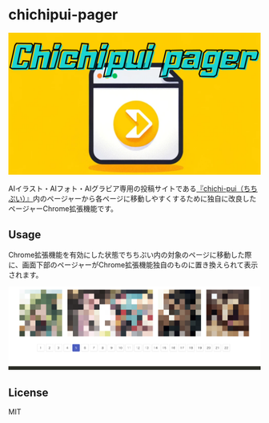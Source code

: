 # chichipui-pager

![logo](./images/logo.png)

AIイラスト・AIフォト・AIグラビア専用の投稿サイトである[『chichi-pui（ちちぷい）』](https://www.chichi-pui.com/)内のページャーから各ページに移動しやすくするために独自に改良したページャーChrome拡張機能です。

## Usage
Chrome拡張機能を有効にした状態でちちぷい内の対象のページに移動した際に、画面下部のページャーがChrome拡張機能独自のものに置き換えられて表示されます。

![logo](./images/pager-demo.png)

## License

MIT